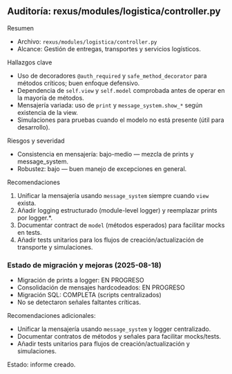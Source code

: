 ## Auditoría: rexus/modules/logistica/controller.py

Resumen
- Archivo: `rexus/modules/logistica/controller.py`
- Alcance: Gestión de entregas, transportes y servicios logísticos.

Hallazgos clave
- Uso de decoradores `@auth_required` y `safe_method_decorator` para métodos críticos; buen enfoque defensivo.
- Dependencia de `self.view` y `self.model` comprobada antes de operar en la mayoría de métodos.
- Mensajería variada: uso de `print` y `message_system.show_*` según existencia de la view.
- Simulaciones para pruebas cuando el modelo no está presente (útil para desarrollo).

Riesgos y severidad
- Consistencia en mensajería: bajo-medio — mezcla de prints y message_system.
- Robustez: bajo — buen manejo de excepciones en general.

Recomendaciones
1. Unificar la mensajería usando `message_system` siempre cuando `view` exista.
2. Añadir logging estructurado (module-level logger) y reemplazar prints por logger.*.
3. Documentar contract de `model` (métodos esperados) para facilitar mocks en tests.
4. Añadir tests unitarios para los flujos de creación/actualización de transporte y simulaciones.

### Estado de migración y mejoras (2025-08-18)
- Migración de prints a logger: EN PROGRESO
- Consolidación de mensajes hardcodeados: EN PROGRESO
- Migración SQL: COMPLETA (scripts centralizados)
- No se detectaron señales faltantes críticas.

Recomendaciones adicionales:
- Unificar la mensajería usando `message_system` y logger centralizado.
- Documentar contratos de métodos y señales para facilitar mocks/tests.
- Añadir tests unitarios para flujos de creación/actualización y simulaciones.

Estado: informe creado.
